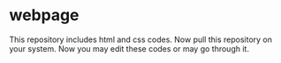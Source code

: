 # webpage
This repository includes html and css codes. Now pull this repository on your system. Now you may edit these codes or may go through it.
